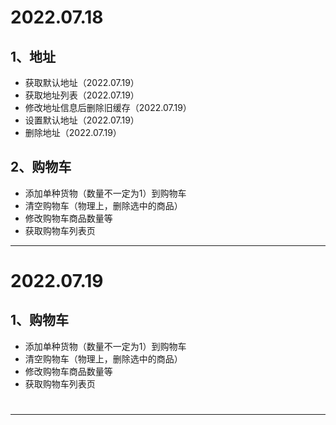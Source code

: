 # 2022.07.18

## 1、地址

+ 获取默认地址（2022.07.19）
+ 获取地址列表（2022.07.19）
+ 修改地址信息后删除旧缓存（2022.07.19）
+ 设置默认地址（2022.07.19）
+ 删除地址（2022.07.19）

## 2、购物车

+ 添加单种货物（数量不一定为1）到购物车
+ 清空购物车（物理上，删除选中的商品）
+ 修改购物车商品数量等
+ 获取购物车列表页

--- 

# 2022.07.19

## 1、购物车

- 添加单种货物（数量不一定为1）到购物车
- 清空购物车（物理上，删除选中的商品）
- 修改购物车商品数量等
- 获取购物车列表页

# 

--- 